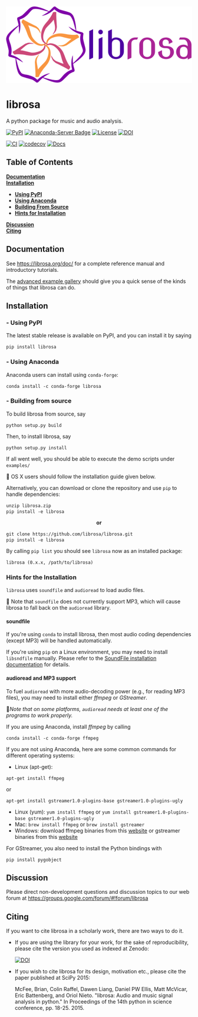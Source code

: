 <p align="center"><img src ="docs/img/librosa_logo_text.svg"></p>

librosa
=======
A python package for music and audio analysis.  

[![PyPI](https://img.shields.io/pypi/v/librosa.svg)](https://pypi.python.org/pypi/librosa)
[![Anaconda-Server Badge](https://anaconda.org/conda-forge/librosa/badges/version.svg)](https://anaconda.org/conda-forge/librosa)
[![License](https://img.shields.io/pypi/l/librosa.svg)](https://github.com/librosa/librosa/blob/main/LICENSE.md)
[![DOI](https://zenodo.org/badge/DOI/10.5281/zenodo.591533.svg)](https://doi.org/10.5281/zenodo.591533)

[![CI](https://github.com/librosa/librosa/actions/workflows/ci.yml/badge.svg)](https://github.com/librosa/librosa/actions/workflows/ci.yml)
[![codecov](https://codecov.io/gh/librosa/librosa/branch/main/graph/badge.svg?token=ULWnUHaIJC)](https://codecov.io/gh/librosa/librosa)
[![Docs](https://github.com/librosa/librosa/actions/workflows/docs.yml/badge.svg)](https://github.com/librosa/librosa/actions/workflows/docs.yml)

 ##  Table of Contents

**[Documentation](#Documentation)**<br>
**[Installation](#Installation)**<br>

- **[Using PyPI](#using-pypi)** <br>
- **[Using Anaconda](#using-anaconda)** <br>
- **[Building From Source](#building-from-source)** <br>
- **[Hints for Installation](#hints-for-the-installation)** <br>

**[Discussion](#Discussion)**<br>
**[Citing](#Citing)**


## Documentation



See https://librosa.org/doc/ for a complete reference manual and introductory tutorials.

The [advanced example gallery](https://librosa.org/doc/latest/advanced.html) should give you a quick sense of the kinds
of things that librosa can do.

## Installation


### - Using PyPI

The latest stable release is available on PyPI, and you can install it by saying
```
pip install librosa
```

### - Using Anaconda

Anaconda users can install using ```conda-forge```:
```
conda install -c conda-forge librosa
```

### - Building from source

To build librosa from source, say 
```
python setup.py build
```
Then, to install librosa, say 
```
python setup.py install
```
If all went well, you should be able to execute the demo scripts under `examples/`

📝 OS X users should follow the installation guide given below.

Alternatively, you can download or clone the repository and use `pip` to handle dependencies:

```
unzip librosa.zip
pip install -e librosa
```
<p align ="center"><b>or</p></b>

```
git clone https://github.com/librosa/librosa.git
pip install -e librosa
```

By calling `pip list` you should see `librosa` now as an installed package:
```
librosa (0.x.x, /path/to/librosa)
```

### Hints for the Installation

`librosa` uses `soundfile` and `audioread` to load audio files.

📝 Note that `soundfile` does not currently support MP3, which will cause librosa to
fall back on the `audioread` library.

#### soundfile

If you're using `conda` to install librosa, then most audio coding dependencies (except MP3) will be handled automatically.

If you're using `pip` on a Linux environment, you may need to install `libsndfile`
manually.  Please refer to the [SoundFile installation documentation](https://pysoundfile.readthedocs.io/#installation) for details.

#### audioread and MP3 support

To fuel `audioread` with more audio-decoding power (e.g., for reading MP3 files),
you may need to install either *ffmpeg* or *GStreamer*.

📝*Note that on some platforms, `audioread` needs at least one of the programs to work properly.*

If you are using Anaconda, install *ffmpeg* by calling

```
conda install -c conda-forge ffmpeg
```

If you are not using Anaconda, here are some common commands for different operating systems:

* Linux (apt-get): 

```
apt-get install ffmpeg
```
or
 
```
apt-get install gstreamer1.0-plugins-base gstreamer1.0-plugins-ugly
```
* Linux (yum): `yum install ffmpeg` or `yum install gstreamer1.0-plugins-base gstreamer1.0-plugins-ugly`
* Mac: `brew install ffmpeg` or `brew install gstreamer`
* Windows: download ffmpeg binaries from this [website](https://www.gyan.dev/ffmpeg/builds/) or gstreamer binaries from this [website](https://gstreamer.freedesktop.org/)

For GStreamer, you also need to install the Python bindings with 
```
pip install pygobject
```

## Discussion


Please direct non-development questions and discussion topics to our web forum at
https://groups.google.com/forum/#!forum/librosa


## Citing


If you want to cite librosa in a scholarly work, there are two ways to do it.

- If you are using the library for your work, for the sake of reproducibility, please cite
  the version you used as indexed at Zenodo:

    [![DOI](https://zenodo.org/badge/DOI/10.5281/zenodo.591533.svg)](https://doi.org/10.5281/zenodo.591533)

- If you wish to cite librosa for its design, motivation etc., please cite the paper
  published at SciPy 2015:

    McFee, Brian, Colin Raffel, Dawen Liang, Daniel PW Ellis, Matt McVicar, Eric Battenberg, and Oriol Nieto. "librosa: Audio and music signal analysis in python." In Proceedings of the 14th python in science conference, pp. 18-25. 2015.
